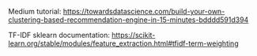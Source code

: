 Medium tutorial: https://towardsdatascience.com/build-your-own-clustering-based-recommendation-engine-in-15-minutes-bdddd591d394

TF-IDF sklearn documentation: 
<https://scikit-learn.org/stable/modules/feature_extraction.html#tfidf-term-weighting>
